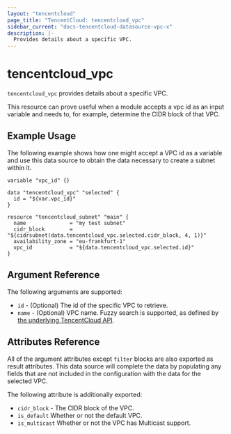 ```yaml
---
layout: "tencentcloud"
page_title: "TencentCloud: tencentcloud_vpc"
sidebar_current: "docs-tencentcloud-datasource-vpc-x"
description: |-
  Provides details about a specific VPC.
---
```


# tencentcloud_vpc

`tencentcloud_vpc` provides details about a specific VPC.

This resource can prove useful when a module accepts a vpc id as an input variable and needs to, for example, determine the CIDR block of that VPC.

## Example Usage

The following example shows how one might accept a VPC id as a variable and use this data source to obtain the data necessary to create a subnet within it.

```hcl
variable "vpc_id" {}

data "tencentcloud_vpc" "selected" {
  id = "${var.vpc_id}"
}

resource "tencentcloud_subnet" "main" {
  name              = "my test subnet"
  cidr_block        = "${cidrsubnet(data.tencentcloud_vpc.selected.cidr_block, 4, 1)}"
  availability_zone = "eu-frankfurt-1"
  vpc_id            = "${data.tencentcloud_vpc.selected.id}"
}
```

## Argument Reference

The following arguments are supported:

* `id` - (Optional) The id of the specific VPC to retrieve.
* `name` - (Optional) VPC name. Fuzzy search is supported, as defined by [the underlying TencentCloud API](https://intl.cloud.tencent.com/document/product/215/1372).

## Attributes Reference

All of the argument attributes except `filter` blocks are also exported as result attributes. This data source will complete the data by populating any fields that are not included in the configuration with the data for the selected VPC.

The following attribute is additionally exported:

* `cidr_block` - The CIDR block of the VPC.
* `is_default` Whether or not the default VPC.
* `is_multicast` Whether or not the VPC has Multicast support.
